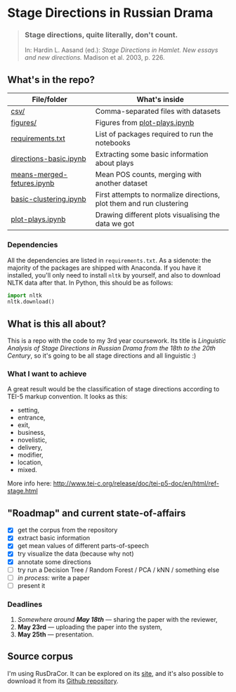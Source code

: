 # Stage Directions in Russian Drama


> <h3> Stage directions, quite literally, don't count. </h3>
>   
> In: Hardin L. Aasand (ed.): *Stage Directions in Hamlet. New essays and new directions.* Madison et al. 2003, p. 226. 

## What's in the repo?

|                        File/folder                        |                                What's inside                        |
| --------------------------------------------------------- | ------------------------------------------------------------------- |
| [csv/](./csv)                                             | Comma-separated files with datasets                                 |
| [figures/](./figures)                                     | Figures from [plot-plays.ipynb](./plot-plays.ipynb)                 |
| [requirements.txt](./requirements.txt)                    | List of packages required to run the notebooks                      |
| [directions-basic.ipynb](./directions-basic.ipynb)        | Extracting some basic information about plays                       |
| [means-merged-fetures.ipynb](./means-merged-fetures.ipynb)| Mean POS counts, merging with another dataset                       |
| [basic-clustering.ipynb](./basic-clustering.ipynb)        | First attempts to normalize directions, plot them and run clustering|
| [plot-plays.ipynb](./plot-plays.ipynb)                    | Drawing different plots visualising the data we got                 |

### Dependencies
All the dependencies are listed in `requirements.txt`. As a sidenote: the majority of the packages are shipped with Anaconda. If you have it installed, you'll only need to install `nltk` by yourself, and also to download NLTK data after that. In Python, this should be as follows:

```python
import nltk
nltk.download()
```


## What is this all about?
This is a repo with the code to my 3rd year coursework. Its title is _Linguistic Analysis of Stage Directions in Russian Drama from the 18th to the 20th Century_, so it's going to be all stage directions and all linguistic :)

### What I want to achieve
A great result would be the classification of stage directions according to TEI-5 markup convention. It looks as this:

* setting,
* entrance,
* exit,
* business,
* novelistic,
* delivery,
* modifier,
* location,
* mixed.

More info here: http://www.tei-c.org/release/doc/tei-p5-doc/en/html/ref-stage.html

## "Roadmap" and current state-of-affairs
- [x] get the corpus from the repository
- [x] extract basic information
- [x] get mean values of different parts-of-speech
- [x] try visualize the data (because why not)
- [x] annotate some directions
- [ ] try run a Decision Tree / Random Forest / PCA / kNN / something else
- [ ] _in process:_ write a paper
- [ ] present it

### Deadlines
1. _Somewhere around **May 18th**_ — sharing the paper with the reviewer,
2. __May 23rd__ — uploading the paper into the system,
3. __May 25th__ — presentation.

## Source corpus
I'm using RusDraCor. It can be explored on its [site](https://dracor.org/rus), and it's also possible to download it from its [Github repository](https://github.com/dracor-org/rusdracor).
